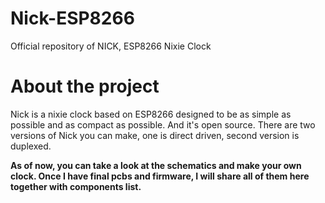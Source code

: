# Nick-ESP8266
Official repository of NICK, ESP8266 Nixie Clock

# About the project
Nick is a nixie clock based on ESP8266 designed to be as simple as possible and as compact as possible. And it's open source. There are two versions of Nick you can make, one is direct driven, second version is duplexed.  
  
**As of now, you can take a look at the schematics and make your own clock. Once I have final pcbs and firmware, I will share all of them here together with components list.**
